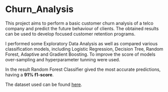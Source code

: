 # Churn_Analysis

This project aims to perform a basic customer churn analysis of a telco company and predict the future behaviour of clients. The obtained results can be used to develop focused customer retention programs.

I performed some Exploratory Data Analysis as well as compared various classification models, including Logistic Regression, Decision Tree, Random Forest, Adaptive and Gradient Boosting. To improve the score of models over-sampling and hyperparameter tunning were used.

In the result Random Forest Classifier gived the most accurate predictions, having a **91% f1-score**. 

The dataset used can be found [here](https://www.kaggle.com/datasets/blastchar/telco-customer-churn).

